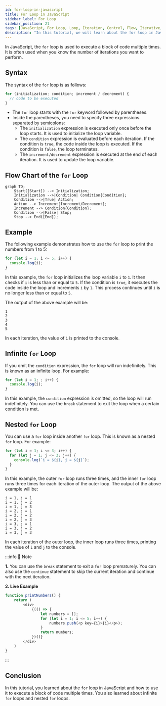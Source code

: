 ```yaml
---
id: for-loop-in-javascript
title: For Loop in JavaScript
sidebar_label: For Loop
sidebar_position: 21
tags: [JavaScript, For Loop, Loop, Iteration, Control, Flow, Iterative, Statements, Loops, Iteration, Iterating, Iterations]
description: "In this tutorial, we will learn about the for loop in JavaScript. We will learn how to use the for loop to execute a block of code multiple times in JavaScript."
---
```


In JavaScript, the `for` loop is used to execute a block of code multiple times. It is often used when you know the number of iterations you want to perform.

## Syntax

The syntax of the `for` loop is as follows:

```js title="app.js"
for (initialization; condition; increment / decrement) {
  // code to be executed
}
```

- The `for` loop starts with the `for` keyword followed by parentheses.
- Inside the parentheses, you need to specify three expressions separated by semicolons:
  - The `initialization` expression is executed only once before the loop starts. It is used to initialize the loop variable.
  - The `condition` expression is evaluated before each iteration. If the condition is `true`, the code inside the loop is executed. If the condition is `false`, the loop terminates.
  - The `increment/decrement` expression is executed at the end of each iteration. It is used to update the loop variable.

## Flow Chart of the `for` Loop

```mermaid
graph TD;
    Start([Start]) --> Initialization;
    Initialization -->|Condition| Condition{Condition};
    Condition -->|True| Action;
    Action --> Increment[Increment/Decrement];
    Increment --> Condition{Condition};
    Condition -->|False| Stop;
    Stop --> End([End]);
```

## Example

The following example demonstrates how to use the `for` loop to print the numbers from 1 to 5:

```js title="app.js"
for (let i = 1; i <= 5; i++) {
  console.log(i);
}
```

In this example, the `for` loop initializes the loop variable `i` to `1`. It then checks if `i` is less than or equal to `5`. If the condition is `true`, it executes the code inside the loop and increments `i` by `1`. This process continues until `i` is no longer less than or equal to `5`.

The output of the above example will be:

```plaintext title="Output"
1
2
3
4
5
```

In each iteration, the value of `i` is printed to the console.

## Infinite `for` Loop

If you omit the `condition` expression, the `for` loop will run indefinitely. This is known as an infinite loop. For example:

```js title="app.js"
for (let i = 1; ; i++) {
  console.log(i);
}
```

In this example, the `condition` expression is omitted, so the loop will run indefinitely. You can use the `break` statement to exit the loop when a certain condition is met.

## Nested `for` Loop

You can use a `for` loop inside another `for` loop. This is known as a nested `for` loop. For example:

```js title="app.js"
for (let i = 1; i <= 3; i++) {
  for (let j = 1; j <= 3; j++) {
    console.log(`i = ${i}, j = ${j}`);
  }
}
```

In this example, the outer `for` loop runs three times, and the inner `for` loop runs three times for each iteration of the outer loop. The output of the above example will be:

```plaintext title="Output"
i = 1, j = 1
i = 1, j = 2
i = 1, j = 3
i = 2, j = 1
i = 2, j = 2
i = 2, j = 3
i = 3, j = 1
i = 3, j = 2
i = 3, j = 3
```

In each iteration of the outer loop, the inner loop runs three times, printing the value of `i` and `j` to the console.

:::info 📝 Note

**1.** You can use the `break` statement to exit a `for` loop prematurely. You can also use the `continue` statement to skip the current iteration and continue with the next iteration.

**2. Live Example**

```js live
function printNumbers() {
    return (
        <div>
            {(() => {
                let numbers = [];
                for (let i = 1; i <= 5; i++) {
                    numbers.push(<p key={i}>{i}</p>);
                }
                return numbers;
            })()}
        </div>
    )
}
```
:::

## Conclusion

In this tutorial, you learned about the `for` loop in JavaScript and how to use it to execute a block of code multiple times. You also learned about infinite `for` loops and nested `for` loops.
